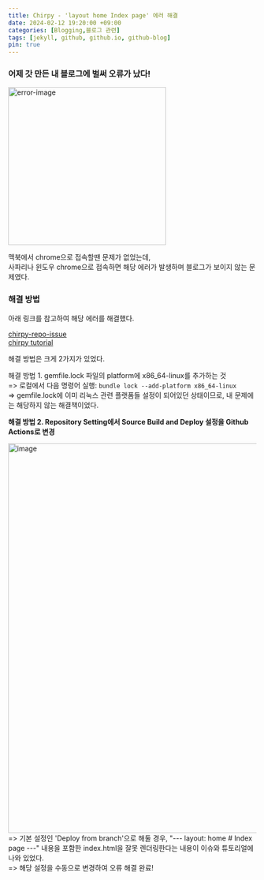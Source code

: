 ```yaml
---
title: Chirpy - 'layout home Index page' 에러 해결
date: 2024-02-12 19:20:00 +09:00
categories: [Blogging,블로그 관련]
tags: [jekyll, github, github.io, github-blog]
pin: true
---
```


### 어제 갓 만든 내 블로그에 벌써 오류가 났다!

<img width="320" alt="error-image" src="https://github.com/dongkiid/dongkiid.github.io/assets/113974911/73849b10-870d-4f7f-b2c1-c6fa3efa228c">

맥북에서 chrome으로 접속할땐 문제가 없었는데,  
사파리나 윈도우 chrome으로 접속하면 해당 에러가 발생하며 블로그가 보이지 않는 문제였다.

### 해결 방법

아래 링크를 참고하여 해당 에러를 해결했다.

[chirpy-repo-issue](https://github.com/cotes2020/jekyll-theme-chirpy/issues/628) <br>
[chirpy tutorial](https://chirpy.cotes.page/posts/getting-started/#deploy-by-using-github-actions)


해결 방법은 크게 2가지가 있었다.

해결 방법 1. gemfile.lock 파일의 platform에 x86_64-linux를 추가하는 것 <br>
    => 로컬에서 다음 명령어 실행: ```bundle lock --add-platform x86_64-linux``` <br>
    => gemfile.lock에 이미 리눅스 관련 플랫폼들 설정이 되어있던 상태이므로, 내 문제에는 해당하지 않는 해결책이었다.

**해결 방법 2. Repository Setting에서 Source Build and Deploy 설정을 Github Actions로 변경**

<img width="790" alt="image" src="https://github.com/dongkiid/dongkiid.github.io/assets/113974911/285ec310-b5a9-420d-902e-6160673e8f0c">
    => 기본 설정인 'Deploy from branch'으로 해둘 경우, "--- layout: home # Index page ---" 내용을 포함한 index.html을 잘못 렌더링한다는 내용이 이슈와 튜토리얼에 나와 있었다.<br>
    => 해당 설정을 수동으로 변경하여 오류 해결 완료! 

